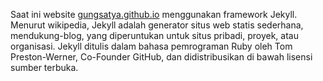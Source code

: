 Saat ini website [gungsatya.github.io](https://gungsatya.github.io) menggunakan framework Jekyll. Menurut wikipedia, Jekyll adalah generator situs web statis sederhana, mendukung-blog, yang diperuntukan untuk situs pribadi, proyek, atau organisasi. Jekyll ditulis dalam bahasa pemrograman Ruby oleh Tom Preston-Werner, Co-Founder GitHub, dan didistribusikan di bawah lisensi sumber terbuka.
